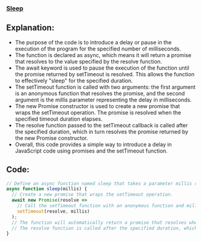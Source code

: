 ### [Sleep](https://leetcode.com/problems/sleep/)

## Explanation:
- The purpose of the code is to introduce a delay or pause in the execution of the program for the specified number of milliseconds.
- The function is declared as async, which means it will return a promise that resolves to the value specified by the resolve function.
- The await keyword is used to pause the execution of the function until the promise returned by setTimeout is resolved. This allows the function to effectively "sleep" for the specified duration.
- The setTimeout function is called with two arguments: the first argument is an anonymous function that resolves the promise, and the second argument is the millis parameter representing the delay in milliseconds.
- The new Promise constructor is used to create a new promise that wraps the setTimeout operation. The promise is resolved when the specified timeout duration elapses.
- The resolve function passed to the setTimeout callback is called after the specified duration, which in turn resolves the promise returned by the new Promise constructor.
- Overall, this code provides a simple way to introduce a delay in JavaScript code using promises and the setTimeout function.

## Code:
```js
// Define an async function named sleep that takes a parameter millis representing the number of milliseconds to sleep.
async function sleep(millis) {
  // Create a new promise that wraps the setTimeout operation.
  await new Promise(resolve =>
    // Call the setTimeout function with an anonymous function and millis as the delay duration.
    setTimeout(resolve, millis)
  );
  // The function will automatically return a promise that resolves when the setTimeout callback is executed.
  // The resolve function is called after the specified duration, which resolves the promise.
}

```
